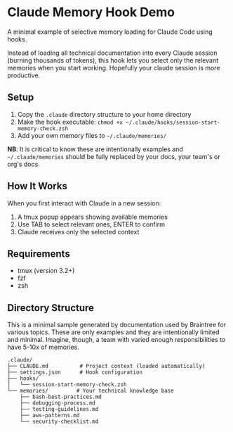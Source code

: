 # Claude Memory Hook Demo

A minimal example of selective memory loading for Claude Code using hooks.

Instead of loading all technical documentation into every Claude session (burning
thousands of tokens), this hook lets you select only the relevant memories when
you start working. Hopefully your claude session is more productive.

## Setup

1. Copy the `.claude` directory structure to your home directory
2. Make the hook executable: `chmod +x ~/.claude/hooks/session-start-memory-check.zsh`
3. Add your own memory files to `~/.claude/memories/`

**NB**: It is critical to know these are intentionally examples and
`~/.claude/memories` should be fully replaced by your docs, your team's or org's docs.

## How It Works

When you first interact with Claude in a new session:
1. A tmux popup appears showing available memories
2. Use TAB to select relevant ones, ENTER to confirm
3. Claude receives only the selected context

## Requirements

- tmux (version 3.2+)
- fzf
- zsh

## Directory Structure

This is a minimal sample generated by documentation used by Braintree for
various topics. These are only examples and they are intentionally limited and
minimal. Imagine, though, a team with varied enough responsibilities to have
5-10x of memories.

```
.claude/
├── CLAUDE.md          # Project context (loaded automatically)
├── settings.json      # Hook configuration
├── hooks/
│   └── session-start-memory-check.zsh
└── memories/         # Your technical knowledge base
    ├── bash-best-practices.md
    ├── debugging-process.md
    ├── testing-guidelines.md
    ├── aws-patterns.md
    └── security-checklist.md
```
